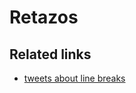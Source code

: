 # Retazos

## Related links

- [tweets about line breaks](https://twitter.com/DiazCarrete/status/1355448086659817472) 
